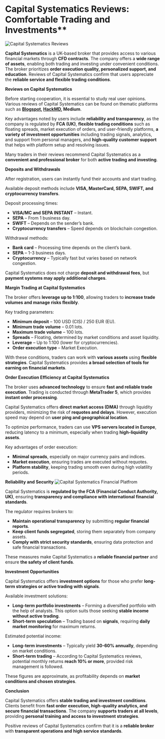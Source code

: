 # Capital Systematics Reviews: Comfortable Trading and Investments**  
![Capital Systematics Reviews](https://github.com/user-attachments/assets/a5d853b6-d049-4212-8490-3379f02a0b2b)


**Capital Systematics** is a UK-based broker that provides access to various financial markets through **CFD contracts**. The company offers a **wide range of assets**, enabling both trading and investing under convenient conditions. The broker prioritizes **order execution quality, personalized support, and education**. Reviews of Capital Systematics confirm that users appreciate the **reliable service and flexible trading conditions**.  

**Reviews on Capital Systematics**  

Before starting cooperation, it is essential to study real user opinions. Various reviews of Capital Systematics can be found on thematic platforms such as **[Blogspot](https://capitalsystematics.blogspot.com/2025/02/capital-systematics-reviews-and.html), [HackMD](https://hackmd.io/IVD16ZM-TPOisjOMpY_gZg), Medium**.  

Key advantages noted by users include **reliability and transparency**, as the company is regulated by **FCA (UK)**, **flexible trading conditions** such as floating spreads, market execution of orders, and user-friendly platforms, **a variety of investment opportunities** including trading signals, analytics, and support from personal managers, and **high-quality customer support** that helps with platform setup and resolving issues.  

Many traders in their reviews recommend Capital Systematics as a **convenient and professional broker** for both **active trading and investing**.  

**Deposits and Withdrawals**  

After registration, users can instantly fund their accounts and start trading.  

Available deposit methods include **VISA, MasterCard, SEPA, SWIFT, and cryptocurrency transfers**.  

Deposit processing times:  
- **VISA/MC and SEPA INSTANT** – Instant.  
- **SEPA** – From 1 business day.  
- **SWIFT** – Depends on the sender’s bank.  
- **Cryptocurrency transfers** – Speed depends on blockchain congestion.  

Withdrawal methods:  
- **Bank card** – Processing time depends on the client’s bank.  
- **SEPA** – 1-3 business days.  
- **Cryptocurrency** – Typically fast but varies based on network congestion.  

Capital Systematics does not charge **deposit and withdrawal fees**, but **payment systems may apply additional charges**.  

**Margin Trading at Capital Systematics**  

The broker offers **leverage up to 1:100**, allowing traders to **increase trade volumes and manage risks flexibly**.  

Key trading parameters:  
- **Minimum deposit** – 100 USD (CIS) / 250 EUR (EU).  
- **Minimum trade volume** – 0.01 lots.  
- **Maximum trade volume** – 100 lots.  
- **Spreads** – Floating, determined by market conditions and asset liquidity.  
- **Leverage** – Up to 1:100 (lower for cryptocurrencies).  
- **Order execution type** – Market Execution.  

With these conditions, traders can work with **various assets** using **flexible strategies**. Capital Systematics provides **a broad selection of tools for earning on financial markets**.  

**Order Execution Efficiency at Capital Systematics**  

The broker uses **advanced technology** to ensure **fast and reliable trade execution**. Trading is conducted through **MetaTrader 5**, which provides **instant order processing**.  

Capital Systematics offers **direct market access (DMA)** through liquidity providers, minimizing the risk of **requotes and delays**. However, execution speed may depend on **user ping and geographical location**.  

To optimize performance, traders can use **VPS servers located in Europe**, reducing latency to a minimum, especially when trading **high-liquidity assets**.  

Key advantages of order execution:  
- **Minimal spreads**, especially on major currency pairs and indices.  
- **Market execution**, ensuring trades are executed without requotes.  
- **Platform stability**, keeping trading smooth even during high volatility periods.  

**Reliability and Security**
![Capital Systematics Financial Platfrom](https://github.com/user-attachments/assets/6b8ed56c-831c-458d-a6c8-97a3d563ca4e)


Capital Systematics is **regulated by the FCA (Financial Conduct Authority, UK)**, ensuring **transparency and compliance with international financial standards**.  

The regulator requires brokers to:  
- **Maintain operational transparency** by submitting **regular financial reports**.  
- **Keep client funds segregated**, storing them separately from company assets.  
- **Comply with strict security standards**, ensuring data protection and safe financial transactions.  

These measures make Capital Systematics a **reliable financial partner** and ensure **the safety of client funds**.  

**Investment Opportunities**  

Capital Systematics offers **investment options** for those who prefer **long-term strategies or active trading with signals**.  

Available investment solutions:  
- **Long-term portfolio investments** – Forming a diversified portfolio with the help of analysts. This option suits those seeking **stable income without active trading**.  
- **Short-term speculation** – Trading based on **signals**, requiring **daily market monitoring** for maximum returns.  

Estimated potential income:  
- **Long-term investments** – Typically yield **30-60% annually**, depending on market conditions.  
- **Short-term trading** – According to Capital Systematics reviews, potential monthly returns **reach 10% or more**, provided risk management is followed.  

These figures are approximate, as profitability depends on **market conditions and chosen strategies**.  

**Conclusion**  

Capital Systematics offers **stable trading and investment conditions**. Clients benefit from **fast order execution, high-quality analytics, and secure financial transactions**. The company **supports traders at all levels**, providing **personal training and access to investment strategies**.  

Positive reviews of Capital Systematics confirm that it is a **reliable broker** with **transparent operations and high service standards**.

